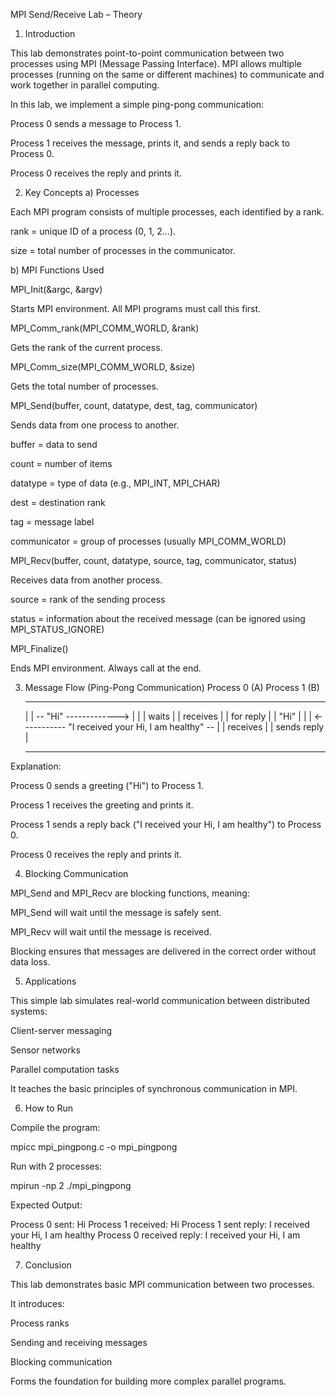 MPI Send/Receive Lab – Theory
1. Introduction

This lab demonstrates point-to-point communication between two processes using MPI (Message Passing Interface).
MPI allows multiple processes (running on the same or different machines) to communicate and work together in parallel computing.

In this lab, we implement a simple ping-pong communication:

Process 0 sends a message to Process 1.

Process 1 receives the message, prints it, and sends a reply back to Process 0.

Process 0 receives the reply and prints it.

2. Key Concepts
a) Processes

Each MPI program consists of multiple processes, each identified by a rank.

rank = unique ID of a process (0, 1, 2…).

size = total number of processes in the communicator.

b) MPI Functions Used

MPI_Init(&argc, &argv)

Starts MPI environment. All MPI programs must call this first.

MPI_Comm_rank(MPI_COMM_WORLD, &rank)

Gets the rank of the current process.

MPI_Comm_size(MPI_COMM_WORLD, &size)

Gets the total number of processes.

MPI_Send(buffer, count, datatype, dest, tag, communicator)

Sends data from one process to another.

buffer = data to send

count = number of items

datatype = type of data (e.g., MPI_INT, MPI_CHAR)

dest = destination rank

tag = message label

communicator = group of processes (usually MPI_COMM_WORLD)

MPI_Recv(buffer, count, datatype, source, tag, communicator, status)

Receives data from another process.

source = rank of the sending process

status = information about the received message (can be ignored using MPI_STATUS_IGNORE)

MPI_Finalize()

Ends MPI environment. Always call at the end.

3. Message Flow (Ping-Pong Communication)
   Process 0 (A)                          Process 1 (B)
   -------------                          -------------
   |           | -- "Hi"  ------------->  |           |
   | waits     |                          | receives  |
   | for reply |                          | "Hi"      |
   |           | <----------- "I received your Hi, I am healthy" -- |
   | receives  |                          | sends reply |
   -------------                          -------------


Explanation:

Process 0 sends a greeting ("Hi") to Process 1.

Process 1 receives the greeting and prints it.

Process 1 sends a reply back ("I received your Hi, I am healthy") to Process 0.

Process 0 receives the reply and prints it.

4. Blocking Communication

MPI_Send and MPI_Recv are blocking functions, meaning:

MPI_Send will wait until the message is safely sent.

MPI_Recv will wait until the message is received.

Blocking ensures that messages are delivered in the correct order without data loss.

5. Applications

This simple lab simulates real-world communication between distributed systems:

Client-server messaging

Sensor networks

Parallel computation tasks

It teaches the basic principles of synchronous communication in MPI.

6. How to Run

Compile the program:

mpicc mpi_pingpong.c -o mpi_pingpong


Run with 2 processes:

mpirun -np 2 ./mpi_pingpong


Expected Output:

Process 0 sent: Hi
Process 1 received: Hi
Process 1 sent reply: I received your Hi, I am healthy
Process 0 received reply: I received your Hi, I am healthy

7. Conclusion

This lab demonstrates basic MPI communication between two processes.

It introduces:

Process ranks

Sending and receiving messages

Blocking communication

Forms the foundation for building more complex parallel programs.